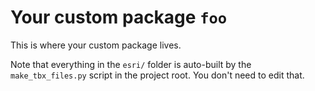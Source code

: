 # Your custom package `foo`

This is where your custom package lives.

Note that everything in the `esri/` folder is auto-built by the `make_tbx_files.py` script in the project root. You don't need to edit that.
